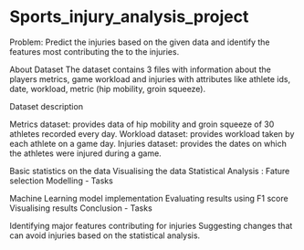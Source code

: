 # Sports_injury_analysis_project
Problem: Predict the injuries based on the given data and identify the features most contributing the to the injuries.

About Dataset The dataset contains 3 files with information about the players metrics, game workload and injuries with attributes like athlete ids, date, workload, metric (hip mobility, groin squeeze).

Dataset description

Metrics dataset: provides data of hip mobility and groin squeeze of 30 athletes recorded every day.
Workload dataset: provides workload taken by each athlete on a game day.
Injuries dataset: provides the dates on which the athletes were injured during a game.

Basic statistics on the data
Visualising the data
Statistical Analysis : Fature selection
Modelling - Tasks

Machine Learning model implementation
Evaluating results using F1 score
Visualising results
Conclusion - Tasks

Identifying major features contributing for injuries
Suggesting changes that can avoid injuries based on the statistical analysis.
